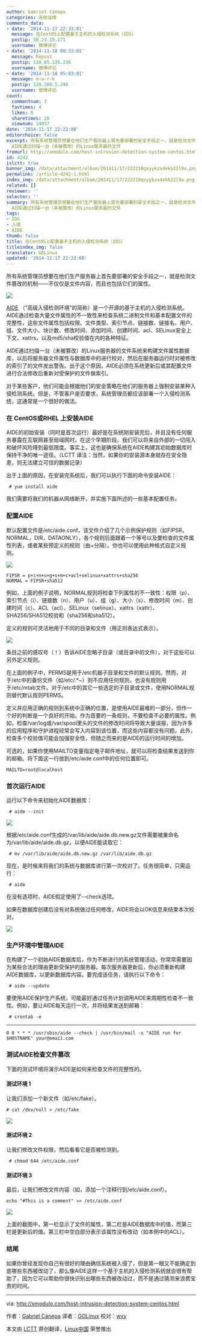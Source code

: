```yaml
---
author: Gabriel Cánepa
categories: 系统运维
comments_data:
- date: '2014-11-17 22:33:01'
  message: 在CentOS上配置基于主机的入侵检测系统（IDS）
  postip: 58.23.15.171
  username: 微博评论
- date: '2014-11-18 00:33:01'
  message: Repost
  postip: 110.85.126.236
  username: 微博评论
- date: '2014-11-18 05:03:01'
  message: m-a-r-k
  postip: 220.200.5.246
  username: 微博评论
count:
  commentnum: 3
  favtimes: 4
  likes: 0
  sharetimes: 10
  viewnum: 14037
date: '2014-11-17 22:22:08'
editorchoice: false
excerpt: 所有系统管理员想要在他们生产服务器上首先要部署的安全手段之一，就是检测文件篡改的机制不仅仅是文件内容，而且也包括它们的属性。  AIDE （高级入侵检测环境的简称）是一个开源的基于主机的入侵检测系统。AIDE通过检查大量文件属性的不一致性来检查系统二进制文件和基本配置文件的完整性，这些文件属性包括权限、文件类型、索引节点、链接数、链接名、用户、组、文件大小、块计数、修改时间、添加时间、创建时间、acl、SELinux安全上下文、xattrs，以及md5/sha校验值在内的各种特征。
  AIDE通过扫描一台（未被篡改）的Linux服务器的文件
fromurl: http://xmodulo.com/host-intrusion-detection-system-centos.html
id: 4242
islctt: true
banner_img: /data/attachment/album/201411/17/222210qxyykzx4ekb22l9a.png
permalink: /article-4242-1.html
index_img: /data/attachment/album/201411/17/222210qxyykzx4ekb22l9a.png.thumb.jpg
related: []
reviewer: ''
selector: ''
summary: 所有系统管理员想要在他们生产服务器上首先要部署的安全手段之一，就是检测文件篡改的机制不仅仅是文件内容，而且也包括它们的属性。  AIDE （高级入侵检测环境的简称）是一个开源的基于主机的入侵检测系统。AIDE通过检查大量文件属性的不一致性来检查系统二进制文件和基本配置文件的完整性，这些文件属性包括权限、文件类型、索引节点、链接数、链接名、用户、组、文件大小、块计数、修改时间、添加时间、创建时间、acl、SELinux安全上下文、xattrs，以及md5/sha校验值在内的各种特征。
  AIDE通过扫描一台（未被篡改）的Linux服务器的文件
tags:
- IDS
- 入侵
- AIDE
thumb: false
title: 在CentOS上配置基于主机的入侵检测系统（IDS）
titleindex_img: false
translator: GOLinux
updated: '2014-11-17 22:22:08'
---
```


所有系统管理员想要在他们生产服务器上首先要部署的安全手段之一，就是检测文件篡改的机制——不仅仅是文件内容，而且也包括它们的属性。


![](/data/attachment/album/201411/17/222210qxyykzx4ekb22l9a.png)


[AIDE](http://aide.sourceforge.net/) （“高级入侵检测环境”的简称）是一个开源的基于主机的入侵检测系统。AIDE通过检查大量文件属性的不一致性来检查系统二进制文件和基本配置文件的完整性，这些文件属性包括权限、文件类型、索引节点、链接数、链接名、用户、组、文件大小、块计数、修改时间、添加时间、创建时间、acl、SELinux安全上下文、xattrs，以及md5/sha校验值在内的各种特征。


AIDE通过扫描一台（未被篡改）的Linux服务器的文件系统来构建文件属性数据库，以后将服务器文件属性与数据库中的进行校对，然后在服务器运行时对被修改的索引了的文件发出警告。出于这个原因，AIDE必须在系统更新后或其配置文件进行合法修改后重新对受保护的文件做索引。


对于某些客户，他们可能会根据他们的安全策略在他们的服务器上强制安装某种入侵检测系统。但是，不管客户是否要求，系统管理员都应该部署一个入侵检测系统，这通常是一个很好的做法。


### 在 CentOS或RHEL 上安装AIDE


AIDE的初始安装（同时是首次运行）最好是在系统刚安装完后，并且没有任何服务暴露在互联网甚至局域网时。在这个早期阶段，我们可以将来自外部的一切闯入和破坏风险降到最低限度。事实上，这也是确保系统在AIDE构建其初始数据库时保持干净的唯一途径。（LCTT 译注：当然，如果你的安装源本身就存在安全隐患，则无法建立可信的数据记录）


出于上面的原因，在安装完系统后，我们可以执行下面的命令安装AIDE：



```
 # yum install aide 

```

我们需要将我们的机器从网络断开，并实施下面所述的一些基本配置任务。


### 配置AIDE


默认配置文件是/etc/aide.conf，该文件介绍了几个示例保护规则（如FIPSR，NORMAL，DIR，DATAONLY），各个规则后面跟着一个等号以及要检查的文件属性列表，或者某些预定义的规则（由+分隔）。你也可以使用此种格式自定义规则。


![](/data/attachment/album/201411/17/222213k5iowtgbs552gz25.png)



```
FIPSR = p+i+n+u+g+s+m+c+acl+selinux+xattrs+sha256
NORMAL = FIPSR+sha512

```

例如，上面的例子说明，NORMAL规则将检查下列属性的不一致性：权限（p）、索引节点（i）、链接数（n）、用户（u）、组（g）、大小（s）、修改时间（m）、创建时间（c）、ACL（acl）、SELinux（selinux）、xattrs（xattr）、SHA256/SHA512校验和（sha256和sha512）。


定义的规则可灵活地用于不同的目录和文件（用正则表达式表示）。


![](/data/attachment/album/201411/17/222216d5i8llo08g5wcrzs.png)


条目之前的感叹号（！）告诉AIDE忽略子目录（或目录中的文件），对于这些可以另外定义规则。


在上面的例子中，PERMS是用于/etc机器子目录和文件的默认规则。然而，对于/etc中的备份文件（如/etc/.\*~）则不应用任何规则，也没有规则用于/etc/mtab文件。对于/etc中的其它一些选定的子目录或文件，使用NORMAL规则替代默认规则PERMS。


定义并应用正确的规则到系统中正确的位置，是使用AIDE最难的一部分，但作一个好的判断是一个良好的开始。作为首要的一条规则，不要检查不必要的属性。例如，检查/var/log或/var/spool里头的文件的修改时间将导致大量误报，因为许多的应用程序和守护进程经常会写入内容到该位置，而这些内容都没有问题。此外，检查多个校验值可能会加强安全性，但随之而来的是AIDE的运行时间的增加。


可选的，如果你使用MAILTO变量指定电子邮件地址，就可以将检查结果发送到你的邮箱。将下面这一行放到/etc/aide.conf中的任何位置即可。



```
MAILTO=root@localhost

```

### 首次运行AIDE


运行以下命令来初始化AIDE数据库：



```
 # aide --init 

```

![](/data/attachment/album/201411/17/222218vntnt5wytwg1tnji.png)


根据/etc/aide.conf生成的/var/lib/aide/aide.db.new.gz文件需要被重命名为/var/lib/aide/aide.db.gz，以便AIDE能读取它：



```
 # mv /var/lib/aide/aide.db.new.gz /var/lib/aide.db.gz 

```

现在，是时候来将我们的系统与数据库进行第一次校对了。任务很简单，只需运行：



```
 # aide 

```

在没有选项时，AIDE假定使用了--check选项。


如果在数据库创建后没有对系统做过任何修改，AIDE将会以OK信息来结束本次校对。


![](/data/attachment/album/201411/17/222220n22jc9le66cv58j0.png)


### 生产环境中管理AIDE


在构建了一个初始AIDE数据库后，作为不断进行的系统管理活动，你常常需要因为某些合法的理由更新受保护的服务器。每次服务器更新后，你必须重新构建AIDE数据库，以更新数据库内容。要完成该任务，请执行以下命令：



```
 # aide --update 

```

要使用AIDE保护生产系统，可能最好通过任务计划调用AIDE来周期性检查不一致性。例如，要让AIDE每天运行一次，并将结果发送到邮箱：



```
 # crontab -e 

```



---



```
0 0 * * * /usr/sbin/aide --check | /usr/bin/mail -s "AIDE run for $HOSTNAME" your@email.com

```

### 测试AIDE检查文件篡改


下面的测试环境将演示AIDE是如何来检查文件的完整性的。


#### 测试环境 1


让我们添加一个新文件（如/etc/fake）。



```
# cat /dev/null > /etc/fake 

```

![](/data/attachment/album/201411/17/222222cdx7oqxibbxsqsxi.png)


#### 测试环境 2


让我们修改文件权限，然后看看它是否被检测到。



```
 # chmod 644 /etc/aide.conf 

```

#### 测试环境 3


最后，让我们修改文件内容（如，添加一个注释行到/etc/aide.conf）。



```
echo "#This is a comment" >> /etc/aide.conf 

```

![](/data/attachment/album/201411/17/222232qiuhnksizlnh32xk.jpg)


上面的截图中，第一栏显示了文件的属性，第二栏是AIDE数据库中的值，而第三栏是更新后的值。第三栏中空白部分表示该属性没有改动（如本例中的ACL）。


### 结尾


如果你曾经发现你自己有很好的理由确信系统被入侵了，但是第一眼又不能确定到底哪些东西被改动了，那么像AIDE这样一个基于主机的入侵检测系统就会很有帮助了，因为它可以帮助你很快识别出哪些东西被改动过，而不是通过猜测来浪费宝贵的时间。




---


via: <http://xmodulo.com/host-intrusion-detection-system-centos.html>


作者：[Gabriel Cánepa](http://xmodulo.com/author/gabriel) 译者：[GOLinux](https://github.com/GOLinux) 校对：[wxy](https://github.com/wxy)


本文由 [LCTT](https://github.com/LCTT/TranslateProject) 原创翻译，[Linux中国](http://linux.cn/) 荣誉推出